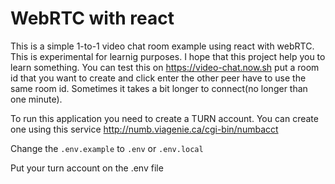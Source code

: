 # WebRTC with react
This is a simple 1-to-1 video chat room example using react with webRTC. This is experimental for learnig purposes. I hope that this project help you to learn something. You can test this on https://video-chat.now.sh put a room id that you want to create and click enter the other peer have to use the same room id. Sometimes it takes a bit longer to connect(no longer than one minute).     


To run this application you need to create a TURN account. You can create one using this service http://numb.viagenie.ca/cgi-bin/numbacct 

Change the `.env.example` to `.env` or `.env.local`

Put your turn account on the .env file

